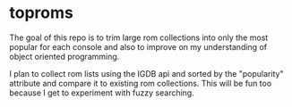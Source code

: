 # toproms
The goal of this repo is to trim large rom collections into only the most 
popular for each console and also to improve on my understanding of object
oriented programming.

I plan to collect rom lists using the IGDB api and sorted by the "popularity"
attribute and compare it to existing rom collections. This will be fun too
because I get to experiment with fuzzy searching.
